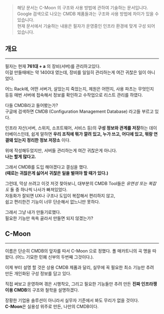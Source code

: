 > 해당 문서는 C-Moon 의 구조와 사용 방법에 관하여 기술하는 문서입니다.  
> Google 검색으로 나오는 CMDB 제품들과는 구조와 사용 방법에 차이가 있을 수 있습니다.  
> 현재 문서에서 기술하는 내용은 필자가 운영중인 인프라 환경에 맞게 구성 되어있습니다.


## 개요
---
필자는 현재 **761대 + a** 의 장비(서버)를 관리하고있다.  
이걸 만들때에는 약 1400대 였는데, 장비를 일일히 관리하는게 여간 귀찮은 일이 아니었다.  

어느 Rack에, 어떤 서버가, 살았는지 죽었는지, 제원은 어떤지, 사용 파츠는 무엇인지 등등 매번 서버에 접속해서 정보를 확인하고 수작업으로 리스트 관리를 하였다.  

다들 CMDB라고 들어봤는가?  
구글에 검색하면 CMDB (Configuration Management Database) 라고들 부르고 있다.  

인프라 자산(서버, 스위치, 소프트웨어, 서비스 등)의 **구성 정보와 관계를 저장**하는 데이터베이스인데, 쉽게 말하면 **우리 조직에 뭐가 깔려 있고, 누가 쓰고, 어디에 있고, 뭐랑 연결돼 있는지 정리한 정보 저장소** 이다.  

위에 작성해두었지만, 서버들 관리하는게 여간 귀찮은게 아니다.  
**나는 할게 많다고.**  

그래서 CMDB를 도입 해야겠다고 결심을 했다.  
**(때로는 귀찮은게 싫어서 귀찮은 일을 벌여야 할 때가 있다.)**  

그런데, 막상 쓰려고 이것 저것 찾아보니, 대부분의 CMDB Tool들은 _유연성 또는 복잡도_ 둘 중 하나씩 나사가 빠져있었다.  
자동화가 잘되면 UX나 구조나 도입이 복잡해서 편리하지 않고,  
쉽고 편리한건 기능이 너무 단순해서 없느니만 못하다.  

그래서 그냥 내가 만들기로했다.  
필요한 기능만 쏙쏙 골라서 만들면 되지 않겠는가?  


## C-Moon 
---
이름은 단순히 CMDB의 앞자를 따서 C-Moon 으로 정했다. 
폴 매카트니의 곡 명을 따왔다. (어느 기묘한 민폐 신부의 두번째 그것이다.). 

이제 부터 설명 할 것은 상용 CMDB 제품과 달리, 실무에 꼭 필요한 최소 기능만 추려 만든 개인화된 구성 정보를 담고 있다.  

직접 써보고 운영하며 겪은 시행착오, 그리고 필요한 기능들만 추려 만든 **진짜 인프라쟁이용 CMDB**의 구조와 철학을 설명하겠다.  

장황한 기업용 솔루션이 아니라서 실무자 기준에서 봐도 무리가 없을 것이다.  
**C-Moon**은 실용성 위주로 만든, 나만의 CMDB이다.  



